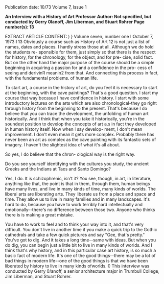 Publication date: 10/73
Volume 7, Issue 1

**An Interview with a History of Art Professor**
**Author: Not specified, but conducted by Gerry Olanoff, Jim Liberman, and Stuart Rohrer**
**Page number(s): 13**

EXTRACT ARTICLE CONTENT:
) 
} 
Volume seven, number one I October 7, 1973 I 13 
Obviously a course such as History of 
Art 12 is not just a list of names, dates 
and places. I hardly stress those at all. 
Although we do hold the students re-
sponsible for them, just simply so that 
there is the respect for history, for the 
chronology, for the object, and for pre-
cise, solid fact. But on the other hand 
the major purpose of the course should 
be a simple beginning in acquiring a 
passion for and a confidence in the pro-
cess of seeing and derivinR meanin2 
from that. And connecting this process 
in fact, with the fundamental problems. 
of human life. 

To start art, a course in the history of 
art, do you feel it is necessary to start 
at the beginning, with the cave paintings? 
That's a good question. I start my 
course that way becasue I have confidence 
in history. I start with some introductory 
lectures on the arts which are also 
chronological-they go right through 
history from the beginning to the 
present. That's because I do believe 
that you can trace the development, 
the unfolding of human art historically. 
And I think that when you take it 
historically, you're in the soundest 
position to develop the concepts of 
art a.s in fact they developed in human 
history itself. Now when I say develop-
ment, I don't mean improvement. I 
don't even mean it gets more complex. 
Probably there has never been an art as 
complex as the cave painting with its 
fantastic sets of imagery. I haven't the 
slightest idea of what it's all about. 

So yes, I do believe that the chron-
ological way is the right way. 

Do you see yourself identifying with 
the cultures you study, the ancient 
Greeks and the Indians at Taos and 
Santo Domingo? 

Yes, I do. It is schizophrenic, isn't it? 
You see, though, in art, in literature, 
anything like that, the point is that in 
them, through them, human beings have 
many lives, and live in many kinds of 
time, many kinds of worlds. The 
liberal arts are liberating arts. They 
liberate us from a place and space and 
time. They allow us to live in many 
families and in many landscapes. It's 
hard to do, because you have to work 
terribly hard intellectually and 
emotionally--there's no difference 
between those two. Anyone who thinks 
there is is making a great mistake. 

You have to work to feel and to think 
your way into it, and that's very 
difficult. You don't live in another 
time if you make a quick trip to 
the Gothic cathedrals and take a few 
quick pictures and say "Gee, that's 
pretty." You've got to dig. And it 
takes a long time--same with ideas. But 
when you do dig, you can begin just 
a little bit to live in many kinds of worlds. 
And I think that's why history, and in 
this particular case art history, is so 
much a basic fact of modern life. It's 
one of the good things--there may be a 
lot of bad things in modern life--one of 
the good things is that we have been 
liberated by history to live in many 
kinds 
ofworlds. 0 
This interview was conducted by Gerry 
0/anoff, a senior architecture major in 
Trumbull College, Jim Liberman, and 
Stuart Rohrer.